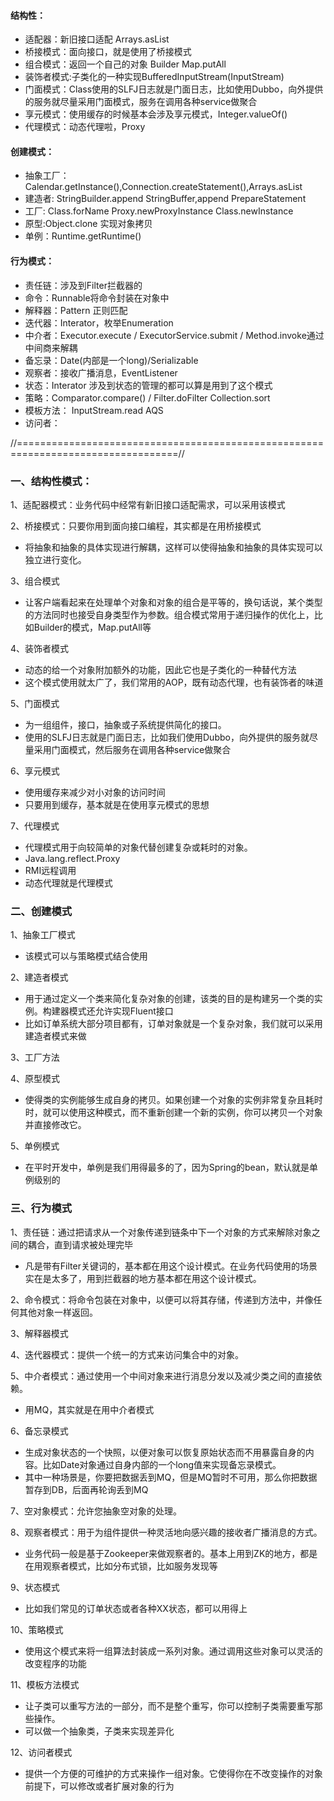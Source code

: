 #### 结构性：
- 适配器：新旧接口适配  Arrays.asList
- 桥接模式：面向接口，就是使用了桥接模式
- 组合模式：返回一个自己的对象 Builder Map.putAll
- 装饰者模式:子类化的一种实现BufferedInputStream(InputStream)
- 门面模式：Class使用的SLFJ日志就是门面日志，比如使用Dubbo，向外提供的服务就尽量采用门面模式，服务在调用各种service做聚合
- 享元模式：使用缓存的时候基本会涉及享元模式，Integer.valueOf()
- 代理模式：动态代理啦，Proxy

#### 创建模式：
- 抽象工厂：Calendar.getInstance(),Connection.createStatement(),Arrays.asList
- 建造者: StringBuilder.append StringBuffer,append PrepareStatement
- 工厂: Class.forName Proxy.newProxyInstance Class.newInstance
- 原型:Object.clone 实现对象拷贝
- 单例：Runtime.getRuntime()

#### 行为模式：
- 责任链：涉及到Filter拦截器的
- 命令：Runnable将命令封装在对象中
- 解释器：Pattern 正则匹配
- 迭代器：Interator，枚举Enumeration
- 中介者：Executor.execute / ExecutorService.submit / Method.invoke通过中间商来解耦
- 备忘录：Date(内部是一个long)/Serializable
- 观察者：接收广播消息，EventListener
- 状态：Interator 涉及到状态的管理的都可以算是用到了这个模式
- 策略：Comparator.compare() / Filter.doFilter  Collection.sort
- 模板方法： InputStream.read AQS
- 访问者：

//==================================================================================//
### 一、结构性模式：
1、适配器模式：业务代码中经常有新旧接口适配需求，可以采用该模式
 

2、桥接模式：只要你用到面向接口编程，其实都是在用桥接模式
- 将抽象和抽象的具体实现进行解耦，这样可以使得抽象和抽象的具体实现可以独立进行变化。

3、组合模式
- 让客户端看起来在处理单个对象和对象的组合是平等的，换句话说，某个类型的方法同时也接受自身类型作为参数。组合模式常用于递归操作的优化上，比如Builder的模式，Map.putAll等
 

4、装饰者模式
- 动态的给一个对象附加额外的功能，因此它也是子类化的一种替代方法
- 这个模式使用就太广了，我们常用的AOP，既有动态代理，也有装饰者的味道
 

5、门面模式
- 为一组组件，接口，抽象或子系统提供简化的接口。
 - 使用的SLFJ日志就是门面日志，比如我们使用Dubbo，向外提供的服务就尽量采用门面模式，然后服务在调用各种service做聚合

6、享元模式
- 使用缓存来减少对小对象的访问时间
- 只要用到缓存，基本就是在使用享元模式的思想

7、代理模式
- 代理模式用于向较简单的对象代替创建复杂或耗时的对象。
- Java.lang.reflect.Proxy
- RMI远程调用
- 动态代理就是代理模式


### 二、创建模式
1、抽象工厂模式
- 该模式可以与策略模式结合使用

2、建造者模式
- 用于通过定义一个类来简化复杂对象的创建，该类的目的是构建另一个类的实例。构建器模式还允许实现Fluent接口
- 比如订单系统大部分项目都有，订单对象就是一个复杂对象，我们就可以采用建造者模式来做

3、工厂方法
 

4、原型模式
- 使得类的实例能够生成自身的拷贝。如果创建一个对象的实例非常复杂且耗时时，就可以使用这种模式，而不重新创建一个新的实例，你可以拷贝一个对象并直接修改它。
 

5、单例模式
- 在平时开发中，单例是我们用得最多的了，因为Spring的bean，默认就是单例级别的

### 三、行为模式
1、责任链：通过把请求从一个对象传递到链条中下一个对象的方式来解除对象之间的耦合，直到请求被处理完毕
- 凡是带有Filter关键词的，基本都在用这个设计模式。在业务代码使用的场景实在是太多了，用到拦截器的地方基本都在用这个设计模式。

2、命令模式：将命令包装在对象中，以便可以将其存储，传递到方法中，并像任何其他对象一样返回。
 
3、解释器模式

4、迭代器模式：提供一个统一的方式来访问集合中的对象。
 
5、中介者模式：通过使用一个中间对象来进行消息分发以及减少类之间的直接依赖。
- 用MQ，其实就是在用中介者模式

6、备忘录模式
- 生成对象状态的一个快照，以便对象可以恢复原始状态而不用暴露自身的内容。比如Date对象通过自身内部的一个long值来实现备忘录模式。
- 其中一种场景是，你要把数据丢到MQ，但是MQ暂时不可用，那么你把数据暂存到DB，后面再轮询丢到MQ

7、空对象模式：允许您抽象空对象的处理。
 

8、观察者模式：用于为组件提供一种灵活地向感兴趣的接收者广播消息的方式。
- 业务代码一般是基于Zookeeper来做观察者的。基本上用到ZK的地方，都是在用观察者模式，比如分布式锁，比如服务发现等

9、状态模式
- 比如我们常见的订单状态或者各种XX状态，都可以用得上

10、策略模式	
- 使用这个模式来将一组算法封装成一系列对象。通过调用这些对象可以灵活的改变程序的功能
 

11、模板方法模式
- 让子类可以重写方法的一部分，而不是整个重写，你可以控制子类需要重写那些操作。
- 可以做一个抽象类，子类来实现差异化


12、访问者模式
- 提供一个方便的可维护的方式来操作一组对象。它使得你在不改变操作的对象前提下，可以修改或者扩展对象的行为       
